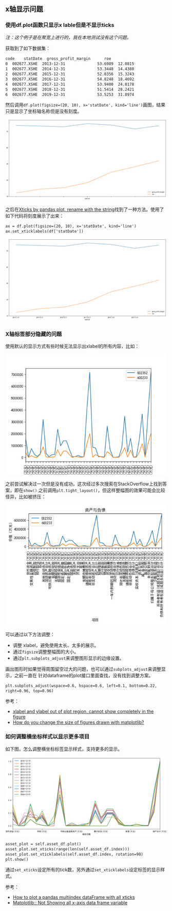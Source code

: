 ## x轴显示问题

### 使用df.plot函数只显示x lable但是不显示ticks

*注：这个例子是在聚宽上进行的，我在本地测试没有这个问题。*

获取到了如下数据集：

```
code    statDate  gross_profit_margin      roe
0  002677.XSHE  2013-12-31              53.6989  12.0815
1  002677.XSHE  2014-12-31              53.3448  14.4380
2  002677.XSHE  2015-12-31              52.8356  15.3243
3  002677.XSHE  2016-12-31              54.8248  18.4692
4  002677.XSHE  2017-12-31              53.9400  24.8178
5  002677.XSHE  2018-12-31              51.5414  28.2421
6  002677.XSHE  2019-12-31              53.5253  31.8974
```

然后调用`df.plot(figsize=(20, 10), x='statDate', kind='line')`画图，结果只是显示了坐标轴名称但是没有刻度。

![](./xaxis_no_ticks.png)

之后在[Xticks by pandas plot, rename with the string](https://stackoverflow.com/questions/26358200/xticks-by-pandas-plot-rename-with-the-string)找到了一种方法。使用了如下代码将刻度展示了出来：

```
ax = df.plot(figsize=(20, 10), x='statDate', kind='line')
ax.set_xticklabels(df['statDate'])
```

![](./xaxis_with_ticks.png)

### X轴标签部分隐藏的问题

使用默认的显示方式有些时候无法显示出xlabel的所有内容，比如：

![](xlabel_was_hided.png)

之前尝试解决过一次但是没有成功，这次经过多次搜索在StackOverflow上找到答案，即在`show()`
之前调用`plt.tight_layout()`，但这样整幅图的效果可能会比较怪异，比如被挤压：

![](tight_layout.png)


可以通过以下方法调整：

- 调整 xlabel，避免使用太长、太多的展示。
- 通过`figsize`调整整幅图的大小。
- 通过`plt.subplots_adjust`来调整图形显示的边缘设置。

画出图形时如果觉得周围留空过大的问题，也可以通过`subplots_adjust`来调整显示，之前一直在
针对dataframe的plot接口里面查找，没有找到调整方案。

```
plt.subplots_adjust(wspace=0.6, hspace=0.6, left=0.1, bottom=0.22, right=0.96, top=0.96)
```

参考：

- [xlabel and ylabel out of plot region, cannot show completely in the figure
](https://stackoverflow.com/questions/29767386/xlabel-and-ylabel-out-of-plot-region-cannot-show-completely-in-the-figure)
- [How do you change the size of figures drawn with matplotlib?](https://stackoverflow.com/questions/332289/how-do-you-change-the-size-of-figures-drawn-with-matplotlib)

### 如何调整横坐标样式以显示更多项目

如下图，怎么调整横坐标标签显示样式，支持更多的显示。

![](low_x_item_number.png)

```
asset_plot = self.asset_df.plot()
asset_plot.set_xticks(range(len(self.asset_df.index)))
asset_plot.set_xticklabels(self.asset_df.index, rotation=90)
plt.show()
```

通过`set_xticks`设定所有的tick数，另外通过`set_xticklabels`设定标签的显示样式。

参考：

- [How to plot a pandas multiindex dataFrame with all xticks](https://stackoverflow.com/questions/21281322/how-to-plot-a-pandas-multiindex-dataframe-with-all-xticks)
- [Matplotlib:: Not Showing all x-axis data frame variable](https://stackoverflow.com/questions/32572419/matplotlib-not-showing-all-x-axis-data-frame-variable?rq=1)
